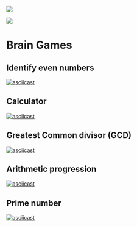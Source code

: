 <a href="https://codeclimate.com/github/codeclimate/codeclimate/maintainability"><img src="https://api.codeclimate.com/v1/badges/a99a88d28ad37a79dbf6/maintainability" /></a>

![](https://github.com/temir-cs/frontend-project-lvl1/workflows/Launch%20linter%20on%20push/badge.svg)

# Brain Games
## Identify even numbers
[![asciicast](https://asciinema.org/a/b4DeKrIm0k0sf2Snoq9mzDxsp.svg)](https://asciinema.org/a/b4DeKrIm0k0sf2Snoq9mzDxsp)
## Calculator
[![asciicast](https://asciinema.org/a/Q7Ja7L6VP6H0sCAGsWJ9iO2gi.svg)](https://asciinema.org/a/Q7Ja7L6VP6H0sCAGsWJ9iO2gi)
## Greatest Common divisor (GCD)
[![asciicast](https://asciinema.org/a/oBSzOLZyqAQWPT4SrGa6kIPbz.svg)](https://asciinema.org/a/oBSzOLZyqAQWPT4SrGa6kIPbz)
## Arithmetic progression
[![asciicast](https://asciinema.org/a/c37BWFuHCD2JCFm2JXAWvUUmd.svg)](https://asciinema.org/a/c37BWFuHCD2JCFm2JXAWvUUmd)
## Prime number
[![asciicast](https://asciinema.org/a/G8tehcVLJmPsKLOJ7Wmb9I4Pu.svg)](https://asciinema.org/a/G8tehcVLJmPsKLOJ7Wmb9I4Pu)

